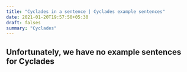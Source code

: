 ```yaml
---
title: "Cyclades in a sentence | Cyclades example sentences"
date: 2021-01-20T19:57:50+05:30
draft: falses
summary: "Cyclades"
---
```

## Unfortunately, we have no example sentences for Cyclades                 
